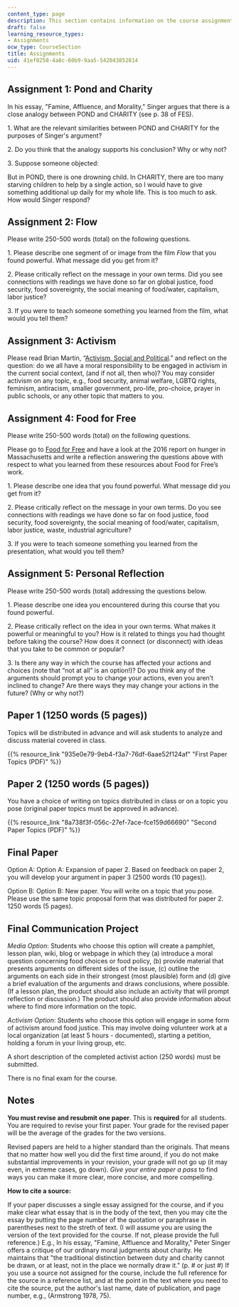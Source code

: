 ```yaml
---
content_type: page
description: This section contains information on the course assignments.
draft: false
learning_resource_types:
- Assignments
ocw_type: CourseSection
title: Assignments
uid: 41ef0258-4a8c-60b9-9aa5-542043852814
---
```

## Assignment 1: Pond and Charity

In his essay, "Famine, Affluence, and Morality," Singer argues that there is a close analogy between POND and CHARITY (see p. 38 of FES).

1\. What are the relevant similarities between POND and CHARITY for the purposes of Singer's argument?

2\. Do you think that the analogy supports his conclusion? Why or why not?

3\. Suppose someone objected:

But in POND, there is one drowning child. In CHARITY, there are too many starving children to help by a single action, so I would have to give something additional up daily for my whole life. This is too much to ask.   
How would Singer respond? 

## Assignment 2: Flow

Please write 250-500 words (total) on the following questions.

1\. Please describe one segment of or image from the film *Flow* that you found powerful. What message did you get from it?

2\. Please critically reflect on the message in your own terms. Did you see connections with readings we have done so far on global justice, food security, food sovereignty, the social meaning of food/water, capitalism, labor justice?

3\. If you were to teach someone something you learned from the film, what would you tell them?

## Assignment 3: Activism

Please read Brian Martin, “[Activism, Social and Political](http://www.bmartin.cc/pubs/07Anderson.html).” and reflect on the question: do we all have a moral responsibility to be engaged in activism in the current social context, (and if not all, then who)? You may consider activism on any topic, e.g., food security, animal welfare, LGBTQ rights, feminism, antiracism, smaller government, pro-life, pro-choice, prayer in public schools, or any other topic that matters to you.

## Assignment 4: Food for Free

Please write 250-500 words (total) on the following questions.

Please go to [Food for Free](http://foodforfree.org) and have a look at the 2016 report on hunger in Massachusetts and write a reflection answering the questions above with respect to what you learned from these resources about Food for Free’s work.

1\. Please describe one idea that you found powerful. What message did you get from it?

2\. Please critically reflect on the message in your own terms. Do you see connections with readings we have done so far on food justice, food security, food sovereignty, the social meaning of food/water, capitalism, labor justice, waste, industrial agriculture?

3\. If you were to teach someone something you learned from the presentation, what would you tell them?

## Assignment 5: Personal Reflection

Please write 250-500 words (total) addressing the questions below.

1\. Please describe one idea you encountered during this course that you found powerful.

2\. Please critically reflect on the idea in your own terms. What makes it powerful or meaningful to you? How is it related to things you had thought before taking the course? How does it connect (or disconnect) with ideas that you take to be common or popular?

3\. Is there any way in which the course has affected your actions and choices (note that “not at all” is an option!)? Do you think any of the arguments should prompt you to change your actions, even you aren’t inclined to change? Are there ways they may change your actions in the future? (Why or why not?)

## Paper 1 (1250 words (5 pages))

Topics will be distributed in advance and will ask students to analyze and discuss material covered in class.

{{% resource_link "935e0e79-9eb4-f3a7-76df-6aae52f124af" "First Paper Topics (PDF)" %}}

## Paper 2 (1250 words (5 pages))

You have a choice of writing on topics distributed in class or on a topic you pose (original paper topics must be approved in advance).

{{% resource_link "8a738f3f-056c-27ef-7ace-fce159d66690" "Second Paper Topics (PDF)" %}}

## Final Paper

Option A: Option A: Expansion of paper 2. Based on feedback on paper 2, you will develop your argument in paper 3 (2500 words (10 pages)).

Option B: Option B: New paper. You will write on a topic that you pose. Please use the same topic proposal form that was distributed for paper 2. 1250 words (5 pages).

## Final Communication Project

*Media Option*: Students who choose this option will create a pamphlet, lesson plan, wiki, blog or webpage in which they (a) introduce a moral question concerning food choices or food policy, (b) provide material that presents arguments on different sides of the issue, (c) outline the arguments on each side in their strongest (most plausible) form and (d) give a brief evaluation of the arguments and draws conclusions, where possible. (If a lesson plan, the product should also include an activity that will prompt reflection or discussion.) The product should also provide information about where to find more information on the topic.

*Activism Option*: Students who choose this option will engage in some form of activism around food justice. This may involve doing volunteer work at a local organization (at least 5 hours - documented), starting a petition, holding a forum in your living group, etc.

A short description of the completed activist action (250 words) must be submitted.

There is no final exam for the course.

## Notes

**You must revise and resubmit one paper**. This is **required** for all students. You are required to revise your first paper. Your grade for the revised paper will be the average of the grades for the two versions.

Revised papers are held to a higher standard than the originals. That means that no matter how well you did the first time around, if you do not make substantial improvements in your revision, your grade will not go up (it may even, in extreme cases, go down). *Give your entire paper a pass* to find ways you can make it more clear, more concise, and more compelling. 

**How to cite a source:**

If your paper discusses a single essay assigned for the course, and if you make clear what essay that is in the body of the text, then you may cite the essay by putting the page number of the quotation or paraphrase in parentheses next to the streth of text. (I will assume you are using the version of the text provided for the course. If not, please provide the full reference.) E.g., In his essay, "Famine, Affluence and Morality," Peter Singer offers a critique of our ordinary moral judgments about charity. He maintains that "the traditional distinction between duty and charity cannot be drawn, or at least, not in the place we normally draw it." (p. # or just #) If you use a source not assigned for the course, include the full reference for the source in a reference list, and at the point in the text where you need to cite the source, put the author's last name, date of publication, and page number, e.g., (Armstrong 1978, 75).
